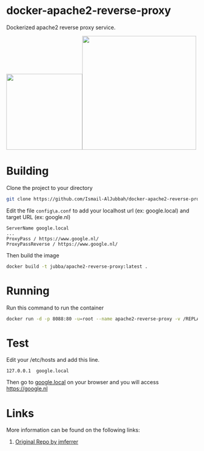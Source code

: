 # docker-apache2-reverse-proxy
Dockerized apache2 reverse proxy service.

<img width="200" src="https://www.docker.com/sites/default/files/Whale%20Logo332_5.png"/><img width="300" src="https://www.apache.org/foundation/press/kit/asf_logo.png"/>

# Building
Clone the project to your directory
```bash
git clone https://github.com/Ismail-AlJubbah/docker-apache2-reverse-proxy
```
Edit the file `config\a.conf` to add your localhost url (ex: google.local) and target URL (ex: google.nl)
```
ServerName google.local
...
ProxyPass / https://www.google.nl/
ProxyPassReverse / https://www.google.nl/
```
Then build the image
```bash
docker build -t jubba/apache2-reverse-proxy:latest .
```

# Running
Run this command to run the container 
```bash
docker run -d -p 8088:80 -u=root --name apache2-reverse-proxy -v /REPLACE-WITH-FULL-PATH/config:/etc/apache2/sites-enabled -v /REPLACE-WITH-FULL-PATH/log:/var/log/apache2  jubba/apache2-reverse-proxy
```
# Test
Edit your /etc/hosts and add this line.
```
127.0.0.1  google.local
```
Then go to [google.local](http://google.local:8088) on your browser and you will access https://google.nl

# Links
More information can be found on the following links:

1. [Original Repo by jmferrer](https://github.com/jmferrer/docker-apache2-reverse-proxy)
 
   

